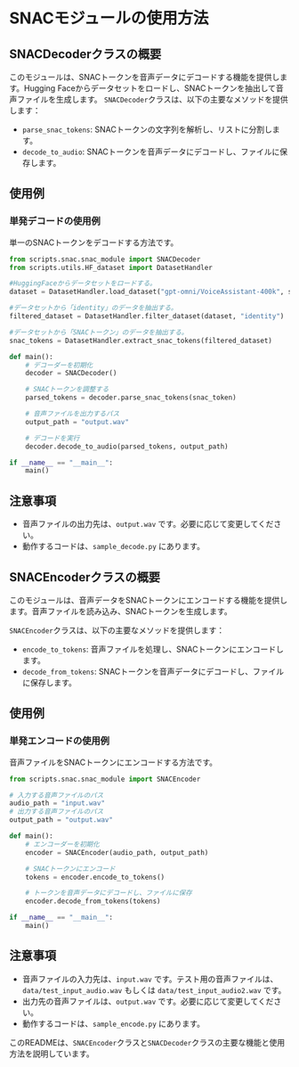 # SNACモジュールの使用方法

## SNACDecoderクラスの概要

このモジュールは、SNACトークンを音声データにデコードする機能を提供します。Hugging Faceからデータセットをロードし、SNACトークンを抽出して音声ファイルを生成します。
`SNACDecoder`クラスは、以下の主要なメソッドを提供します：

- `parse_snac_tokens`: SNACトークンの文字列を解析し、リストに分割します。
- `decode_to_audio`: SNACトークンを音声データにデコードし、ファイルに保存します。

## 使用例

### 単発デコードの使用例

単一のSNACトークンをデコードする方法です。

```python
from scripts.snac.snac_module import SNACDecoder
from scripts.utils.HF_dataset import DatasetHandler

#HuggingFaceからデータセットをロードする。
dataset = DatasetHandler.load_dataset("gpt-omni/VoiceAssistant-400k", split="train")

#データセットから「identity」のデータを抽出する。
filtered_dataset = DatasetHandler.filter_dataset(dataset, "identity")   

#データセットから「SNACトークン」のデータを抽出する。
snac_tokens = DatasetHandler.extract_snac_tokens(filtered_dataset)

def main():
    # デコーダーを初期化
    decoder = SNACDecoder()

    # SNACトークンを調整する
    parsed_tokens = decoder.parse_snac_tokens(snac_token)

    # 音声ファイルを出力するパス
    output_path = "output.wav"

    # デコードを実行
    decoder.decode_to_audio(parsed_tokens, output_path)

if __name__ == "__main__":
    main()
```

## 注意事項

- 音声ファイルの出力先は、`output.wav` です。必要に応じて変更してください。
- 動作するコードは、`sample_decode.py` にあります。


## SNACEncoderクラスの概要

このモジュールは、音声データをSNACトークンにエンコードする機能を提供します。音声ファイルを読み込み、SNACトークンを生成します。

`SNACEncoder`クラスは、以下の主要なメソッドを提供します：

- `encode_to_tokens`: 音声ファイルを処理し、SNACトークンにエンコードします。
- `decode_from_tokens`: SNACトークンを音声データにデコードし、ファイルに保存します。

## 使用例

### 単発エンコードの使用例

音声ファイルをSNACトークンにエンコードする方法です。

```python
from scripts.snac.snac_module import SNACEncoder

# 入力する音声ファイルのパス
audio_path = "input.wav"
# 出力する音声ファイルのパス
output_path = "output.wav"

def main():
    # エンコーダーを初期化
    encoder = SNACEncoder(audio_path, output_path)

    # SNACトークンにエンコード
    tokens = encoder.encode_to_tokens()

    # トークンを音声データにデコードし、ファイルに保存
    encoder.decode_from_tokens(tokens)

if __name__ == "__main__":
    main()
```

## 注意事項

- 音声ファイルの入力先は、`input.wav` です。テスト用の音声ファイルは、`data/test_input_audio.wav` もしくは `data/test_input_audio2.wav` です。
- 出力先の音声ファイルは、`output.wav` です。必要に応じて変更してください。
- 動作するコードは、`sample_encode.py` にあります。

このREADMEは、`SNACEncoder`クラスと`SNACDecoder`クラスの主要な機能と使用方法を説明しています。